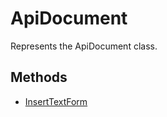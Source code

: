 # ApiDocument

Represents the ApiDocument class.

## Methods

- [InsertTextForm](./Methods/InsertTextForm.md)
